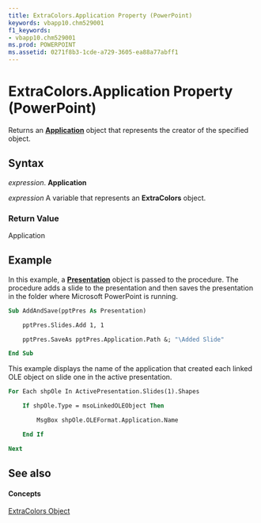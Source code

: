```yaml
---
title: ExtraColors.Application Property (PowerPoint)
keywords: vbapp10.chm529001
f1_keywords:
- vbapp10.chm529001
ms.prod: POWERPOINT
ms.assetid: 0271f8b3-1cde-a729-3605-ea88a77abff1
---
```



# ExtraColors.Application Property (PowerPoint)

Returns an  **[Application](application-object-powerpoint.md)** object that represents the creator of the specified object.


## Syntax

 _expression_. **Application**

 _expression_ A variable that represents an **ExtraColors** object.


### Return Value

Application


## Example

In this example, a  **[Presentation](presentation-object-powerpoint.md)** object is passed to the procedure. The procedure adds a slide to the presentation and then saves the presentation in the folder where Microsoft PowerPoint is running.


```vb
Sub AddAndSave(pptPres As Presentation)

    pptPres.Slides.Add 1, 1

    pptPres.SaveAs pptPres.Application.Path &; "\Added Slide"

End Sub
```

This example displays the name of the application that created each linked OLE object on slide one in the active presentation.




```vb
For Each shpOle In ActivePresentation.Slides(1).Shapes

    If shpOle.Type = msoLinkedOLEObject Then

        MsgBox shpOle.OLEFormat.Application.Name

    End If

Next
```


## See also


#### Concepts


[ExtraColors Object](extracolors-object-powerpoint.md)

